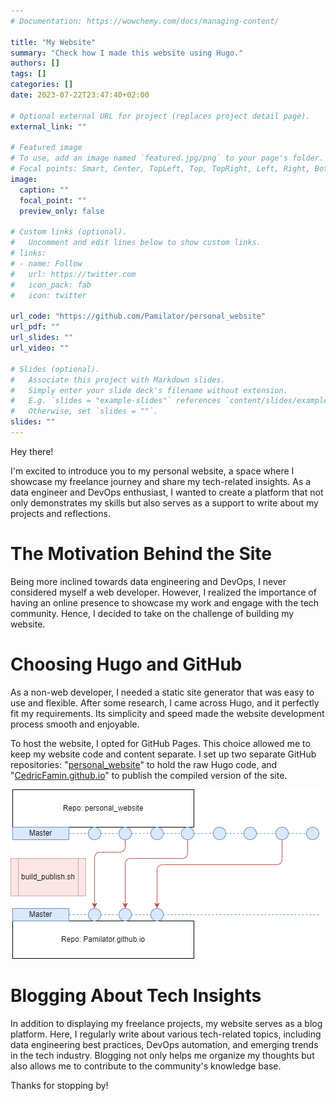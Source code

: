 ```yaml
---
# Documentation: https://wowchemy.com/docs/managing-content/

title: "My Website"
summary: "Check how I made this website using Hugo."
authors: []
tags: []
categories: []
date: 2023-07-22T23:47:40+02:00

# Optional external URL for project (replaces project detail page).
external_link: ""

# Featured image
# To use, add an image named `featured.jpg/png` to your page's folder.
# Focal points: Smart, Center, TopLeft, Top, TopRight, Left, Right, BottomLeft, Bottom, BottomRight.
image:
  caption: ""
  focal_point: ""
  preview_only: false

# Custom links (optional).
#   Uncomment and edit lines below to show custom links.
# links:
# - name: Follow
#   url: https://twitter.com
#   icon_pack: fab
#   icon: twitter

url_code: "https://github.com/Pamilator/personal_website"
url_pdf: ""
url_slides: ""
url_video: ""

# Slides (optional).
#   Associate this project with Markdown slides.
#   Simply enter your slide deck's filename without extension.
#   E.g. `slides = "example-slides"` references `content/slides/example-slides.md`.
#   Otherwise, set `slides = ""`.
slides: ""
---
```

Hey there!

I'm excited to introduce you to my personal website, a space where I showcase my freelance journey and share my tech-related insights. As a data engineer and DevOps enthusiast, I wanted to create a platform that not only demonstrates my skills but also serves as a support to write about my projects and reflections.

# The Motivation Behind the Site
Being more inclined towards data engineering and DevOps, I never considered myself a web developer. However, I realized the importance of having an online presence to showcase my work and engage with the tech community. Hence, I decided to take on the challenge of building my website.

# Choosing Hugo and GitHub
As a non-web developer, I needed a static site generator that was easy to use and flexible. After some research, I came across Hugo, and it perfectly fit my requirements. Its simplicity and speed made the website development process smooth and enjoyable.

To host the website, I opted for GitHub Pages. This choice allowed me to keep my website code and content separate. I set up two separate GitHub repositories: "[personal_website](https://github.com/CedricFamin/personal_website)" to hold the raw Hugo code, and "[CedricFamin.github.io](https://github.com/CedricFamin/CedricFamin.github.io)" to publish the compiled version of the site.

![Deploy](deploy.png)

# Blogging About Tech Insights
In addition to displaying my freelance projects, my website serves as a blog platform. Here, I regularly write about various tech-related topics, including data engineering best practices, DevOps automation, and emerging trends in the tech industry. Blogging not only helps me organize my thoughts but also allows me to contribute to the community's knowledge base.

Thanks for stopping by!